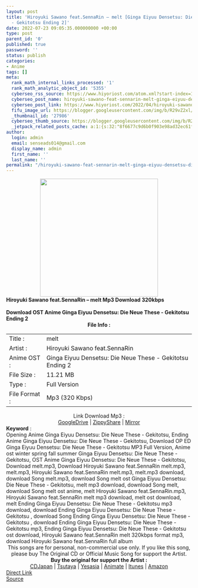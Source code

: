 ```yaml
---
layout: post
title: 'Hiroyuki Sawano feat.SennaRin – melt [Ginga Eiyuu Densetsu: Die Neue These
  - Gekitotsu Ending 2]'
date: 2022-07-23 09:05:35.000000000 +00:00
type: post
parent_id: '0'
published: true
password: ''
status: publish
categories:
- Anime
tags: []
meta:
  rank_math_internal_links_processed: '1'
  rank_math_analytic_object_id: '5355'
  cyberseo_rss_source: https://www.hiyoriost.com/atom.xml?start-index=1
  cyberseo_post_name: hiroyuki-sawano-feat-sennarin-melt-ginga-eiyuu-densetsu-die-neue-these-gekitotsu-ending-2
  cyberseo_post_link: https://www.hiyoriost.com/2022/04/hiroyuki-sawano-featsennarin-melt-ginga.html
  fifu_image_url: https://blogger.googleusercontent.com/img/b/R29vZ2xl/AVvXsEgqY5f-TCwZrtlqPRDRgDO4JeVXxuWuEsYUpIXy0BlwZRI6uz5Hl3qEFbTVE1_9M91bkuCpnEnainUrSwsq-qzCubqPh1bEVhofNIf9RNQZX9fj6ychHX8umqhKKsDL_lGfE-4K7x2ZupN-8EAh3aoWEBb3UTRWLRwEjFhSagaPq_IeIc8H61yzgOxm/s600/cover%20%2816%29.jpg
  _thumbnail_id: '27986'
  cyberseo_thumb_source: https://blogger.googleusercontent.com/img/b/R29vZ2xl/AVvXsEgqY5f-TCwZrtlqPRDRgDO4JeVXxuWuEsYUpIXy0BlwZRI6uz5Hl3qEFbTVE1_9M91bkuCpnEnainUrSwsq-qzCubqPh1bEVhofNIf9RNQZX9fj6ychHX8umqhKKsDL_lGfE-4K7x2ZupN-8EAh3aoWEBb3UTRWLRwEjFhSagaPq_IeIc8H61yzgOxm/s600/cover%20%2816%29.jpg
  _jetpack_related_posts_cache: a:1:{s:32:"8f6677c9d6b0f903e98ad32ec61f8deb";a:2:{s:7:"expires";i:1658620998;s:7:"payload";a:3:{i:0;a:1:{s:2:"id";i:27959;}i:1;a:1:{s:2:"id";i:27977;}i:2;a:1:{s:2:"id";i:27961;}}}}
author:
  login: admin
  email: senseads014@gmail.com
  display_name: admin
  first_name: ''
  last_name: ''
permalink: "/hiroyuki-sawano-feat-sennarin-melt-ginga-eiyuu-densetsu-die-neue-these-gekitotsu-ending-2/"
---
```

<div class="separator" style="clear: both; text-align: center;">
<img border="0" data-original-height="600" data-original-width="600" height="320" src="{{ site.baseurl }}/assets/2022/07/cover%20%2816%29.jpg" width="320" />
</div>
<div class="judulpost">
<b>Hiroyuki Sawano feat.SennaRin – melt Mp3 Download 320kbps<br />
<br />
Download OST Anime Ginga Eiyuu Densetsu: Die Neue These - Gekitotsu Ending 2</b>
</div>
<div class="linkdownload" align="center"><b>File Info : </b></div>
<div class="info2" id="Info">
<table>
<tbody>
<tr>
<td class="tablex">Title :</td>
<td>melt</td>
</tr>
<tr>
<td class="tablex">Artist :</td>
<td>Hiroyuki Sawano feat.SennaRin</td>
</tr>
<tr>
<td class="tablex">Anime OST :</td>
<td>Ginga Eiyuu Densetsu: Die Neue These - Gekitotsu Ending 2</td>
</tr>
<tr>
<td class="tablex">File Size :</td>
<td>11.21 MB</td>
</tr>
<tr>
<td class="tablex">Type :</td>
<td>Full Version</td>
</tr>
<tr>
<td class="tablex">File Format :</td>
<td>Mp3 (320 Kbps)</td>
</tr>
</tbody>
</table>
</div>
<div style="text-align: center;">
<div class="smokeddl">
<div class="linkdownload">Link Download Mp3 : </div>
<div class="smokeurl">
<a href="https://drive.google.com/file/d/1bEIhS9SXtotXHsuXip1d0fKPTjfCgwdb/view?usp=drivesdk" rel="nofollow noopener" target="_blank">GoogleDrive</a> | <a href="https://www107.zippyshare.com/v/8cvM6Ld2/file.html" rel="nofollow noopener" target="_blank">ZippyShare</a> | <a href="https://mir.cr/5RADKRQU" rel="nofollow noopener" target="_blank">Mirror</a> </div>
</div>
</div>
<div class="keywordz"><b>Keyword</b> :
<div class="tagser">Opening Anime Ginga Eiyuu Densetsu: Die Neue These - Gekitotsu, Ending Anime Ginga Eiyuu Densetsu: Die Neue These - Gekitotsu, Download OP ED Ginga Eiyuu Densetsu: Die Neue These - Gekitotsu MP3 Full Version, Anime ost winter spring fall summer Ginga Eiyuu Densetsu: Die Neue These - Gekitotsu, OST Anime Ginga Eiyuu Densetsu: Die Neue These - Gekitotsu, Download melt.mp3, Download Hiroyuki Sawano feat.SennaRin melt.mp3, melt.mp3, Hiroyuki Sawano feat.SennaRin melt.mp3, melt.mp3 download, download Song melt.mp3, download Song melt ost Ginga Eiyuu Densetsu: Die Neue These - Gekitotsu, melt mp3 download, download Song melt, download Song melt ost anime, melt Hiroyuki Sawano feat.SennaRin.mp3, Hiroyuki Sawano feat.SennaRin melt mp3 download, melt ost download, melt Ending Ginga Eiyuu Densetsu: Die Neue These - Gekitotsu mp3 download, download Ending Ginga Eiyuu Densetsu: Die Neue These - Gekitotsu , download Song Ending Ginga Eiyuu Densetsu: Die Neue These - Gekitotsu , download Ending Ginga Eiyuu Densetsu: Die Neue These - Gekitotsu mp3, Ending Ginga Eiyuu Densetsu: Die Neue These - Gekitotsu ost download, Hiroyuki Sawano feat.SennaRin melt 320kbps format mp3, download Hiroyuki Sawano feat.SennaRin full album</div>
</div>
<div class="buycd" align="center">This songs are for personal, non-commercial use only. If you like this song, please buy The Original CD or Official Music Song for support the Artist.</div>
<div class="buyat" align="center">
<span class="syclons0"><b>Buy the original for support the Artist : </b><br /> <a href="https://www.cdjapan.co.jp/" target="_blank" rel="noopener">CDJapan</a> | <a href="https://shop.tsutaya.co.jp/" target="_blank" rel="noopener">Tsutaya</a> | <a href="https://www.yesasia.com/" target="_blank" rel="noopener">Yesasia</a> | <a href="https://www.animate-onlineshop.jp/" target="_blank" rel="noopener">Animate</a> | <a href="https://www.apple.com/jp/itunes" target="_blank" rel="noopener">Itunes</a> | <a href="https://amazon.co.jp/" target="_blank" rel="noopener">Amazon</a></span></div>
<link rel="stylesheet" href="https://cdnjs.cloudflare.com/ajax/libs/font-awesome/4.7.0/css/font-awesome.min.css" />
<div class="divbtn"> <a href="https://handymansurrender.com/fihup8buzv?key=94550f7ce39444073321dde3b8782f97" class="btn"><i class="fa fa-download"></i> Direct Link</a> <br /><a href="https://www.hiyoriost.com/2022/04/hiroyuki-sawano-featsennarin-melt-ginga.html">Source</a> </div>
